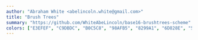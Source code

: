 ```yaml
---
author: "Abraham White <abelincoln.white@gmail.com>"
title: "Brush Trees"
summary: "https://github.com/WhiteAbeLincoln/base16-brushtrees-scheme"
colors: ["E3EFEF", "C9DBDC", "B0C5C8", "98AFB5", "8299A1", "6D828E", "5A6D7A", "485867", "b38686", "d8bba2", "aab386", "87b386", "86b3b3", "868cb3", "b386b2", "b39f9f"]
---
```

